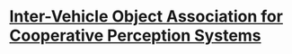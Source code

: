 # [Inter-Vehicle Object Association for Cooperative Perception Systems](https://ieeexplore.ieee.org/abstract/document/6728345)